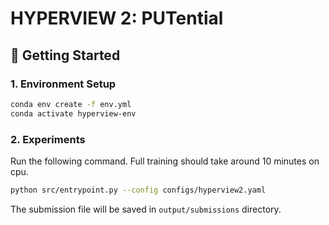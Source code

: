 # HYPERVIEW 2: PUTential

## 🚀 Getting Started

### 1. Environment Setup

```bash
conda env create -f env.yml
conda activate hyperview-env
```

### 2. Experiments
Run the following command. Full training should take around 10 minutes on cpu.

```bash
python src/entrypoint.py --config configs/hyperview2.yaml
```

The submission file will be saved in `output/submissions` directory.